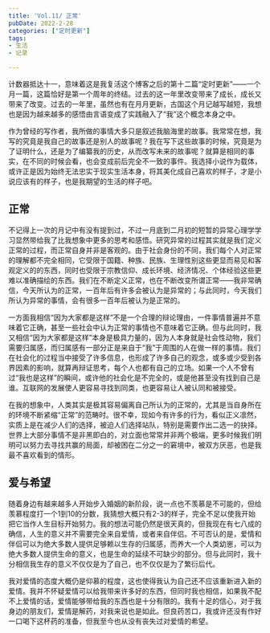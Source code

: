 ```yaml
---
title: 'Vol.11/ 正常'
pubDate: 2022-2-28
categories: ["定时更新"]
tags:
- 生活
- 记录

---
```


计数器抵达十一，意味着这是我复活这个博客之后的第十二篇“定时更新”——一个月一篇，这篇恰好是第一个周年的终结。过去的这一年里改变带来了成长，成长又带来了改变。过去的一年里，虽然也有在月月更新，古国这个月记越写越短，我想也是因为越来越多的感悟由言语变成了实践融入了“我”这个概念本身之中。

作为曾经的写作者，我所做的事情大多只是叙述我脑海里的故事。我常常在想，我写的究竟是我自己的故事还是别人的故事呢？我在写下这些故事的时候，究竟是为了证明什么，还是为了编纂我的历史，从而改写未来的故事呢？就算是相同的事实，在不同的时候会看，也会变成前后完全不一致的事件。我选择小说作为载体，或许正是因为始终无法忠实于现实生活本身，将其美化成自己喜欢的样子，才是小说应该有的样子，也是我期望的生活的样子吧。

## 正常

不记得上一次的月记中有没有提到过，不过一月底到二月初的短暂的异常心理学学习显然带给我了比我想象中更多的思考和感悟。研究异常的过程其实就是我们定义正常的过程，而正常自身并非是客观的。由于社会身份的不同，我们每个人对正常的理解都不完全相同，它受限于国籍、种族、民族、生理性别这些更显而易见和客观定义的的东西，同时也受限于宗教信仰、成长环境、经济情况、个体经验这些更难以准确描绘的东西。我们在不断定义正常，也在不断改变所谓正常——我非常确信，今天所认为的正常，一百年后有许多会被认为是异常的；与此同时，今天我们所认为异常的事情，会有很多一百年后被认为是正常的。

一方面我相信“因为大家都是这样”不是一个合理的辩论理由，一件事情普遍并不意味着它正确，甚至一些社会中认为正常的事情也不意味着它正确。但与此同时，我又相信“因为大家都是这样”本身是极具力量的，因为人本身就是社会性动物，我们需要归属感，而归属感有一部分正是来自于“我”于周围的人在做一样的事情。我们在社会化的过程当中接受了许多信息，也形成了许多自己的观念，或多或少受到各界因素的影响，就算再辩证思考，每个人也都有自己的立场。如果一个人不曾有过“我也是这样”的瞬间，或许他的社会化是不完全的，或是他甚至没有找到自己是谁。互联网的发展使人更容易寻找到同类，也更容易让人被认同和被接受。

在我的想象中，人类其实是极其容易偏离自己所认为的正常的，尤其是当自身所在的环境不断紧缩“正常”的范畴时。很不幸，现如今有许多的行为，看似正义凛然，实质上是在减少人们的选择，被迫人们选择站队，特别是需要作出二选一的抉择。世界上大部分事情不是非黑即白的，对立面也常常并非两个极端，更多时候我们明明可以努力去寻找共赢的局面，却被困在二分之一的窘境中，被双方厌恶，也是我最不喜欢看到的情形。

## 爱与希望

随着身边有越来越多人开始步入婚姻的新阶段，说一点也不羡慕是不可能的，但给羡慕程度打一个1到10的分数，我猜想大概只有2-3的样子，完全不足以使我开始把它当作人生目标开始努力。我的想法可能仍然是很天真的，但我现在有七八成的确信，人生的意义并不需要完全来自爱情，或者来自伴侣。不可否认的是，爱情和伴侣可以为绝大多数人提供足够赖以生存的归属感，而养大一个人类幼崽，可以为绝大多数人提供生命的意义，也是生命的延续不可缺少的部分。但与此同时，我十分相信我生存的意义不仅仅是为了自己，也不仅仅是为了繁衍后代。

我对爱情的态度大概仍是仰慕的程度，这也使得我认为自己还不应该重新进入新的爱情。我并不怀疑爱情可以给我带来许多好的东西，但同时我也相信，如果我不配不上爱情的话，爱情能够带给我的东西也是十分有限的。我有十足的信心，对于我身边的朋友们，爱情是解药，对我来说也是如此。但良药苦口，我或许还没有作好一口喝下这杯药的准备，但我至今也从没有丧失过对爱情的希望。
